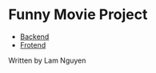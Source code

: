 # Funny Movie Project

- [Backend]("./backend/README.md")
- [Frotend]("./backend/README.md")

Written by Lam Nguyen